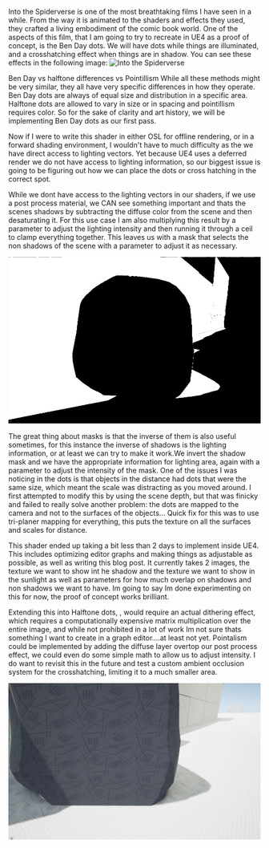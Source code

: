 Into the Spiderverse is one of the most breathtaking films I have seen in a while. From the way it is animated to the shaders and effects they used, they crafted a living embodiment of the comic book world. One of the aspects of this film, that I am going to try to recreate in UE4 as a proof of concept, is the Ben Day dots. We will have dots while things are illuminated, and a crosshatching effect when things are in shadow. You can see these effects in the following image:
![Into the Spiderverse](https://i.pinimg.com/originals/da/b5/e8/dab5e83a65a59de0932988790ffe95cb.jpg)


Ben Day vs halftone differences vs Pointillism 
While all these methods might be very similar, they all have very specific differences in how they operate. Ben Day dots are always of equal size and distribution in a specific area. Halftone dots are allowed to vary in size or in spacing and pointillism requires color. So for the sake of clarity and art history, we will be implementing Ben Day dots as our first pass.



Now if I were to write this shader in either OSL for offline rendering, or in a  forward shading environment, I wouldn't have to much difficulty as the we have direct access to lighting vectors. Yet because UE4 uses a deferred render we do not have access to lighting information, so our biggest issue is going to be figuring out how we can place the dots or cross hatching in the correct spot. 

While we dont have access to the lighting vectors in our shaders, if we use a post process material, we CAN see something important and thats the scenes shadows by subtracting the diffuse color from the scene and then desaturating it. For this use case I am also multiplying this result by a parameter to adjust the lighting intensity and then running it through a ceil to clamp everything together. This leaves us with a mask that selects the non shadows of the scene with a parameter to adjust it as necessary. 

![Drag Racing](https://github.com/ntorkildson/GameplaySystems/blob/master/BlogPostImages/MaskingOutShadows.JPG?raw=true)

The great thing about masks is that the inverse of them is also useful sometimes, for this instance the inverse of shadows is the lighting information, or at least we can try to make it work.We invert the shadow  mask and we have the appropriate information for lighting area, again with a parameter to adjust the intensity of the mask.
One of the issues I was noticing in the dots is that objects in the distance had dots that were the same size, which meant the scale was distracting as you moved around. I first attempted to modify this by using the scene depth, but that was finicky and failed to really solve another problem: the dots are mapped to the camera and not to the surfaces of the objects...
Quick fix for this was to use tri-planer mapping for everything, this  puts the texture on all the surfaces and scales for distance. 

This shader ended up taking a bit less than 2 days to implement inside UE4. This includes optimizing editor graphs and making things as adjustable as possible, as well as writing this blog post. It currently takes 2 images, the texture we want to show int he shadow and the texture we want to show in the sunlight as well as parameters for how much overlap on shadows and non shadows we want to have. Im going to say Im done experimenting on this for now, the proof of concept works brilliant. 

Extending this into Halftone dots, , would require an actual dithering effect, which requires a computationally expensive matrix multiplication over the entire image, and while not prohibited in a lot of work Im not sure thats something I want to create in a graph editor....at least not yet. Pointalism could be implemented by adding the diffuse layer overtop our post process effect, we could even do some simple math to allow us to adjust intensity.
I do want to revisit this in the future and test a custom ambient occlusion system for the crosshatching, limiting it to a much smaller area.



![Final Result](https://github.com/ntorkildson/GameplaySystems/blob/master/BlogPostImages/FinalShaderResult.JPG?raw=true)
